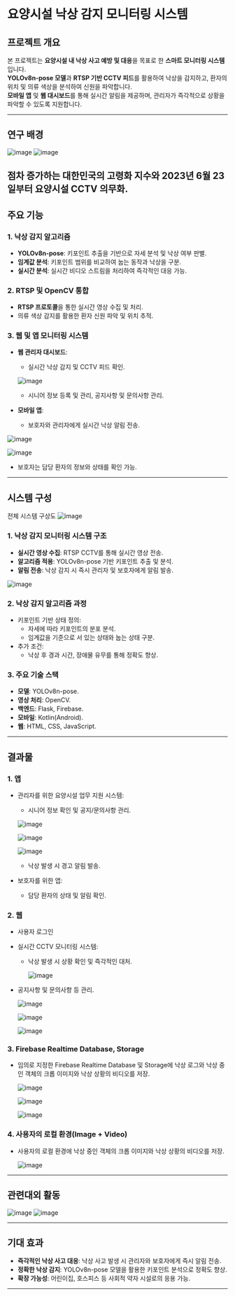 # 요양시설 낙상 감지 모니터링 시스템

## 프로젝트 개요
본 프로젝트는 **요양시설 내 낙상 사고 예방 및 대응**을 목표로 한 **스마트 모니터링 시스템**입니다.  
**YOLOv8n-pose 모델**과 **RTSP 기반 CCTV 피드**를 활용하여 낙상을 감지하고, 환자의 위치 및 의류 색상을 분석하여 신원을 파악합니다.  
**모바일 앱** 및 **웹 대시보드**를 통해 실시간 알림을 제공하며, 관리자가 즉각적으로 상황을 파악할 수 있도록 지원합니다.

---
## 연구 배경
![image](https://github.com/user-attachments/assets/9c7d399c-fcbe-43da-b22a-4159c66b7580)
![image](https://github.com/user-attachments/assets/2ae0e007-2c0e-4804-9cd0-ee68cbc26de6)

점차 증가하는 대한민국의 고령화 지수와 2023년 6월 23일부터 요양시설 CCTV 의무화.
---
## 주요 기능
### 1. **낙상 감지 알고리즘**
- **YOLOv8n-pose**: 키포인트 추출을 기반으로 자세 분석 및 낙상 여부 판별.
- **임계값 분석**: 키포인트 범위를 비교하여 눕는 동작과 낙상을 구분.
- **실시간 분석**: 실시간 비디오 스트림을 처리하여 즉각적인 대응 가능.

### 2. **RTSP 및 OpenCV 통합**
- **RTSP 프로토콜**을 통한 실시간 영상 수집 및 처리.
- 의류 색상 감지를 활용한 환자 신원 파악 및 위치 추적.

### 3. **웹 및 앱 모니터링 시스템**
- **웹 관리자 대시보드**:
  - 실시간 낙상 감지 및 CCTV 피드 확인.
  
  ![image](https://github.com/user-attachments/assets/da52ca6d-a299-4379-8eab-4409df81deda)

    
  - 시니어 정보 등록 및 관리, 공지사항 및 문의사항 관리.
- **모바일 앱**:
  - 보호자와 관리자에게 실시간 낙상 알림 전송.
 
![image](https://github.com/user-attachments/assets/5f4cce22-b2bc-4e34-bd6f-2993d8f9e1d5)


![image](https://github.com/user-attachments/assets/20d58a72-74d4-4deb-8394-cf72b7b343da)


    
  - 보호자는 담당 환자의 정보와 상태를 확인 가능.

---

## 시스템 구성

전체 시스템 구상도
![image](https://github.com/user-attachments/assets/20af665b-deee-4d14-ba5f-6d09a5dc6db1)

### 1. **낙상 감지 모니터링 시스템 구조**
- **실시간 영상 수집**: RTSP CCTV를 통해 실시간 영상 전송.
- **알고리즘 적용**: YOLOv8n-pose 기반 키포인트 추출 및 분석.
- **알림 전송**: 낙상 감지 시 즉시 관리자 및 보호자에게 알림 발송.


![image](https://github.com/user-attachments/assets/20a0bbb9-a6a7-439e-a4ac-429d582b0152)

### 2. **낙상 감지 알고리즘 과정**
- 키포인트 기반 상태 정의:
  - 자세에 따라 키포인트의 분포 분석.
  - 임계값을 기준으로 서 있는 상태와 눕는 상태 구분.
- 추가 조건:
  - 낙상 후 경과 시간, 장애물 유무를 통해 정확도 향상.

### 3. **주요 기술 스택**
- **모델**: YOLOv8n-pose.
- **영상 처리**: OpenCV.
- **백엔드**: Flask, Firebase.
- **모바일**: Kotlin(Android).
- **웹**: HTML, CSS, JavaScript.

---

## 결과물
### 1. **앱**
- 관리자를 위한 요양시설 업무 지원 시스템:
  - 시니어 정보 확인 및 공지/문의사항 관리.
 
  ![image](https://github.com/user-attachments/assets/497027fb-a222-46ee-9768-fbd216230be6)



  ![image](https://github.com/user-attachments/assets/28103c12-a782-4710-8b68-471fbe327b08)



  ![image](https://github.com/user-attachments/assets/688b490f-a9dc-43f6-a9a9-15d48aa41578)



  - 낙상 발생 시 경고 알림 발송.
    
- 보호자를 위한 앱:
  - 담당 환자의 상태 및 알림 확인.

### 2. **웹**
- 사용자 로그인
- 실시간 CCTV 모니터링 시스템:
  - 낙상 발생 시 상황 확인 및 즉각적인 대처.
    
    ![image](https://github.com/user-attachments/assets/acbd6e7b-da0d-4cae-87ae-68251044a11b)


- 공지사항 및 문의사항 등 관리.

    ![image](https://github.com/user-attachments/assets/3c1741a4-a986-4103-9581-073f2c64fd5a)

    ![image](https://github.com/user-attachments/assets/94693cca-177b-4709-93dd-80e6695f2036)

    ![image](https://github.com/user-attachments/assets/b43c237f-a2f5-4136-969c-af71b82bc10f)


### 3. **Firebase Realtime Database, Storage**
- 임의로 지정한 Firebase Realtime Database 및 Storage에 낙상 로그와 낙상 중인 객체의 크롭 이미지와 낙상 상황의 비디오를 저장.

  ![image](https://github.com/user-attachments/assets/85c1835a-1341-405f-8fe9-1e7ff9a1ce60)

  ![image](https://github.com/user-attachments/assets/cca5baee-a7ca-4540-802c-f699d9d9efa0)

  ![image](https://github.com/user-attachments/assets/aa5a0ace-ad97-4884-949f-30955280764e)

  
### 4. **사용자의 로컬 환경(Image + Video)**
- 사용자의 로컬 환경에 낙상 중인 객체의 크롭 이미지와 낙상 상황의 비디오를 저장.

   ![image](https://github.com/user-attachments/assets/4abf148a-9725-4b39-8a29-39e649368a5e)

---

## 관련대외 활동
![image](https://github.com/user-attachments/assets/1e99774a-14dc-404e-b8f6-d8ecd906ad6e)
![image](https://github.com/user-attachments/assets/25070560-410b-4a3d-aa92-551346ba5cc2)

---

## 기대 효과
- **즉각적인 낙상 사고 대응**: 낙상 사고 발생 시 관리자와 보호자에게 즉시 알림 전송.
- **정확한 낙상 감지**: YOLOv8n-pose 모델을 활용한 키포인트 분석으로 정확도 향상.
- **확장 가능성**: 어린이집, 호스피스 등 사회적 약자 시설로의 응용 가능.

---
